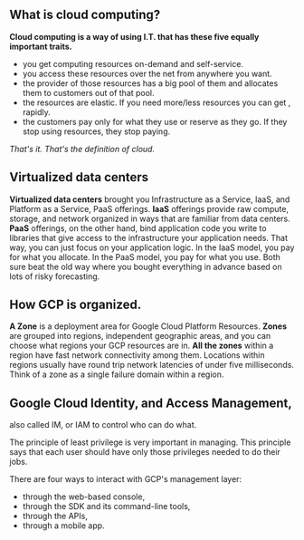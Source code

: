## What is cloud computing?

__Cloud computing is a way of using I.T. that has these five equally important traits.__
 *  you get computing resources on-demand and self-service. 
 *  you access these resources over the net from anywhere you want. 
 *  the provider of those resources has a big pool of them and allocates them to customers out of that pool. 
 *  the resources are elastic. If you need more/less resources you can get , rapidly. 
 *  the customers pay only for what they use or reserve as they go. If they stop using resources, they stop paying. 
 
 _That's it. That's the definition of cloud._

## Virtualized data centers

 __Virtualized data centers__ brought you Infrastructure as a Service, IaaS, and Platform as a Service, PaaS offerings. 
 __IaaS__ offerings provide raw compute, storage, and network organized in ways that are familiar from data centers. 
 __PaaS__ offerings, on the other hand, bind application code you write to libraries that give access to the infrastructure your application needs. That way, you can just focus on your application logic. In the IaaS model, you pay for what you allocate. In the PaaS model, you pay for what you use. Both sure beat the old way where you bought everything in advance based on lots of risky forecasting. 

## How GCP is organized. 

__A Zone__ is a deployment area for Google Cloud Platform Resources. 
__Zones__ are grouped into regions, independent geographic areas, and you can choose what regions your GCP resources are in.
__All the zones__ within a region have fast network connectivity among them. Locations within regions usually have round trip network latencies of under five milliseconds. Think of a zone as a single failure domain within a region.

## Google Cloud Identity, and Access Management, 

also called IM, or IAM to control who can do what. 

The principle of least privilege is very important in managing.
This principle says that each user should have only those privileges needed to do their jobs.

There are four ways to interact with GCP's management layer: 
* through the web-based console, 
* through the SDK and its command-line tools, 
* through the APIs, 
* through a mobile app.
